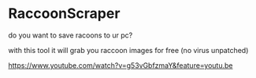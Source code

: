 # RaccoonScraper

do you want to save racoons to ur pc?

with this tool it will grab you raccoon images for free (no virus unpatched)



https://www.youtube.com/watch?v=g53vGbfzmaY&feature=youtu.be